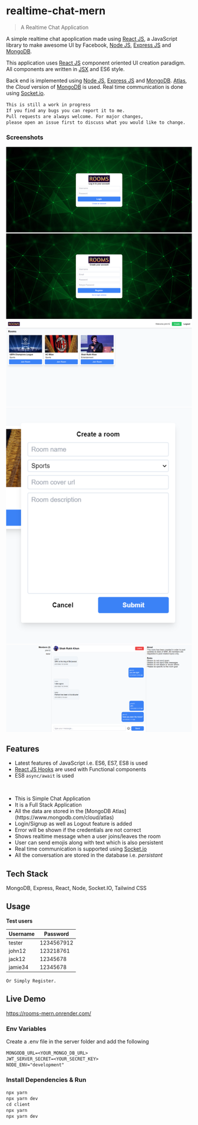 # realtime-chat-mern

> A Realtime Chat Application

A simple realtime chat apoplication made using [React JS](https://reactjs.org/docs/getting-started.html), a JavaScript library to make awesome UI by Facebook, [Node JS](https://nodejs.org/en/docs), [Express JS](https://expressjs.com/en/api.html) and [MongoDB](https://docs.mongodb.com/).

This application uses [React JS](https://reactjs.org/docs/getting-started.html) component oriented UI creation paradigm. All components are written in [JSX](https://reactjs.org/docs/jsx-in-depth.html) and ES6 style.

Back end is implemented using [Node JS](https://nodejs.org/en/docs), [Express JS](https://expressjs.com/en/api.html) and [MongoDB](https://docs.mongodb.com/). [Atlas](https://www.mongodb.com/cloud/atlas), the _Cloud_ version of [MongoDB](https://docs.mongodb.com/) is used. Real time communication is done using [Socket.io](https://www.npmjs.com/package/socket.io).

```
This is still a work in progress
If you find any bugs you can report it to me.
Pull requests are always welcome. For major changes, 
please open an issue first to discuss what you would like to change.

```

### Screenshots

![Login](/screenshots/login.png "Login")
![Register](/screenshots/register.png "Register")
![Homepage](/screenshots/home.png "Homepage")
![Createroom](/screenshots/create.png "Createroom")
![Chatroom](/screenshots/chat.png "Chatroom")


## Features

- Latest features of JavaScript i.e. ES6, ES7, ES8 is used
- [React JS Hooks](https://reactjs.org/docs/hooks-intro.html) are used with Functional components
- ES8 `async/await` is used

<br/>

<ul>
 <li> This is Simple Chat Application </li>
 <li> It is a Full Stack Application </li>
 <li>All the data are stored in the [MongoDB Atlas](https://www.mongodb.com/cloud/atlas) </li>
 <li>Login/Signup as well as Logout feature is added </li>
 <li>Error will be shown if the credentials are not correct</li>
 <li>Shows realtime message when a user joins/leaves the room</li>
 <li>User can send emojis along with text which is also persistent</li>
 <li>Real time communication is supported using <a href="https://www.npmjs.com/package/socket.io">Socket.io</a></li>
 <li> All the conversation are stored in the database i.e. <i>persistant</i>
</ul>


## Tech Stack

MongoDB, Express, React, Node, Socket.IO, Tailwind CSS

## Usage

**Test users**

| Username | Password  |
| -------- | --------- |
| tester | 1234567912 |
| john12 | 123218761 |
| jack12 | 12345678 |
| jamie34 | 12345678 |

``` Or Simply Register.  ```


## Live Demo

https://rooms-mern.onrender.com/


### Env Variables

Create a .env file in the server folder and add the following

```
MONGODB_URL=<YOUR_MONGO_DB_URL>
JWT_SERVER_SECRET=<YOUR_SECRET_KEY>
NODE_ENV="development"
```

### Install Dependencies & Run

```
npx yarn
npx yarn dev
cd client
npx yarn
npx yarn dev
```


